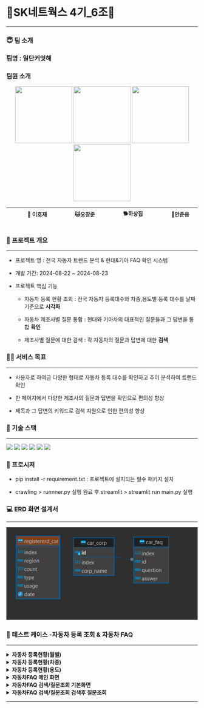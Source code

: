 # 👑SK네트웍스 4기_6조👑

<hr>

### 😇 팀 소개

### 팀명 : 일단커밋해

### 팀원 소개
<p align="center">
	<img src="https://avatars.githubusercontent.com/말랑곰" width="150" height="150"/>
	<img src="https://avatars.githubusercontent.com/sunblockisneeded" width="150" height="150"/>
	<img src="https://avatars.githubusercontent.com/Homes201" width="150" height="150"/>
	<img src="https://avatars.githubusercontent.com/dydwns123123" width="150" height="150"/>
</p>

<div align="center">
	
|   &nbsp;&nbsp; &nbsp; &nbsp; &nbsp;  &nbsp;  &nbsp;🐶 이호재 &nbsp;&nbsp; &nbsp;&nbsp; &nbsp;  &nbsp;  &nbsp;    |      &nbsp;&nbsp; &nbsp;&nbsp; &nbsp;  &nbsp;  &nbsp;🐱오창준  &nbsp;&nbsp; &nbsp;&nbsp; &nbsp;  &nbsp;  &nbsp;    |      &nbsp;&nbsp; &nbsp;&nbsp; &nbsp;  &nbsp;  &nbsp;🐕하상집  &nbsp;&nbsp; &nbsp;&nbsp; &nbsp;  &nbsp;  &nbsp;    |     &nbsp;&nbsp; &nbsp;&nbsp; &nbsp;  &nbsp;  &nbsp;🐲안준용  &nbsp;&nbsp; &nbsp;&nbsp; &nbsp;  &nbsp;  &nbsp;   | 
|------------------------------------------|--------------------------------------|------------------------------------------|-----------------------------------|
</div>



###  🚩 프로젝트 개요 
> 
<hr>
  
- 프로젝트 명 : 전국 자동자 트랜드 분석 & 현대&기아 FAQ 확인 시스템

- 개발 기간: 2024-08-22 ~ 2024-08-23

- 프로젝트 핵심 기능

  - 자동차 등록 현황 조회 : 전국 자동차 등록대수와 차종,용도별 등록 대수를 날짜 기준으로 **시각화** 
  >
  - 자동차 제조사별 질문 통합 : 현대와 기아차의 대표적인 질문들과 그 답변을 통합 **확인**
  >
  - 제조사별 질문에 대한 검색 : 각 자동차의 질문과 답변에 대한 **검색**


### 👩‍🏫 서비스 목표 
>
<hr>

  - 사용자로 하여금 다양한 형태로 자동차 등록 대수를 확인하고 추이 분석하여 트랜드 확인
>
  - 한 페이지에서 다양한 제조사의 질문과 답변을 확인으로 편의성 향상
>
  - 제목과 그 답변의 키워드로 검색 지원으로 인한 편의성 향상 


### 🔨 기술 스택
<hr>
<div>
<img src="https://img.shields.io/badge/postgres-4479A1?style=for-the-badge&logo=postgres&logoColor=white">
<img src="https://img.shields.io/badge/git-F05032?style=for-the-badge&logo=git&logoColor=white">
<img src="https://img.shields.io/badge/github-181717?style=for-the-badge&logo=github&logoColor=white">
<img src="https://img.shields.io/badge/python-3776AB?style=for-the-badge&logo=python&logoColor=white">
<img src="https://img.shields.io/badge/dbeaver-382923?style=for-the-badge&logo=dbeaver&logoColor=white"> 
<img src="https://img.shields.io/badge/streamlit-%23FF0000?style=for-the-badge&logo=streamlit&logoColor=white">
</div>

### 🐝 프로시저
- pip install -r requirement.txt  : 프로젝트에 설치되는 필수 패키지 설치
>
- crawling > runnner.py 실행 완료 후 streamlit > streamlit run main.py 실행

### 💻 ERD 화면 설계서
<hr>

<p align="center"><img src="image/ERD.png"/></p>

### 🧪 테스트 케이스 -자동차 등록 조회 & 자동차 FAQ
<hr>

<details>
<summary><b>자동차 등록현황(월별)</b></summary>
<img src="./image/image(1).png">
</details>

<details>
<summary><b>자동차 등록현황(차종)</b></summary>
<img src="./image/image(2).png">
</details>

<details>
<summary><b>자동차 등록현황(용도)</b></summary>
<img src="./image/image(3).png">
</details>



<details>
<summary><b>자동차FAQ 메인 화면</b></summary>
<img src="./image/FAQ_2.png">
</details>

<details>
<summary><b>자동차FAQ 검색/질문조회 기본화면</b></summary>
<img src="./image/FAQ_3.png">
</details>

<details>
<summary><b>자동차FAQ 검색/질문조회 검색후 질문조회</b></summary>
<img src="./image/FAQ_4.png">
</details>
<hr>

<br><br><br>
